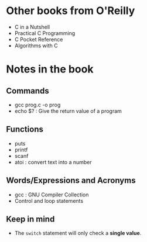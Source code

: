 # Other books from O'Reilly
- C in a Nutshell
- Practical C Programming
- C Pocket Reference
- Algorithms with C

# Notes in the book

## Commands
- gcc prog.c -o prog
- echo $? : Give the return value of a program

## Functions
- puts
- printf
- scanf
- atoi : convert text into a number

## Words/Expressions and Acronyms
- gcc : GNU Compiler Collection
- Control and loop statements

## Keep in mind
- The `switch` statement will only check a **single value**.
